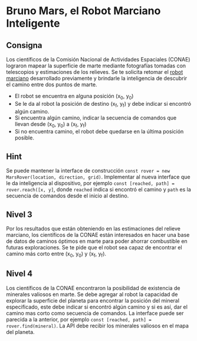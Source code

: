 # Bruno Mars, el Robot Marciano Inteligente

## Consigna

Los científicos de la Comisión Nacional de Actividades Espaciales (CONAE) lograron mapear la superficie de marte mediante fotografías tomadas 
con telescopios y estimaciones de los relieves. Se te solicita retomar el [robot marciano](https://github.com/cdgn-coding/katas/blob/main/Robot%20marciano.md) 
desarrollado previamente y brindarle la inteligencia de descubrir el camino entre dos puntos de marte.

* El robot se encuentra en alguna posición (x<sub>0</sub>, y<sub>0</sub>)
* Se le da al robot la posición de destino (x<sub>f</sub>, y<sub>f</sub>) y debe indicar si encontró algún camino.
* Si encuentra algún camino, indicar la secuencia de comandos que llevan desde (x<sub>0</sub>, y<sub>0</sub>) a (x<sub>f</sub>, y<sub>f</sub>)
* Si no encuentra camino, el robot debe quedarse en la última posición posible.

## Hint

Se puede mantener la interface de construcción `const rover = new MarsRover(location, direction, grid)`. Implementar al nueva interface que le da inteligencia 
al dispositivo, por ejemplo `const [reached, path] = rover.reach([x, y]`, donde `reached` indica si encontró el camino y `path` es la secuencia de comandos
desde el inicio al destino.

## Nivel 3

Por los resultados que están obteniendo en las estimaciones del relieve marciano, los científicos de la CONAE están interesados 
en hacer una base de datos de caminos óptimos en marte para poder ahorrar combustible en futuras exploraciones.
Se te pide que el robot sea capaz de encontrar el camino más corto entre (x<sub>0</sub>, y<sub>0</sub>) y (x<sub>f</sub>, y<sub>f</sub>).

## Nivel 4

Los científicos de la CONAE encontraron la posibilidad de existencia de minerales valiosos en marte. Se debe agregar al robot
la capacidad de explorar la superficie del planeta para encontrar la posición del mineral especificado,
este debe indicar si encontró algún camino y si es así, dar el camino mas corto como secuencia de comandos.
La interface puede ser parecida a la anterior, por ejemplo `const [reached, path] = rover.find(mineral)`.
La API debe recibir los minerales valiosos en el mapa del planeta.
